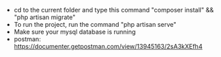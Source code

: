 * cd to the current folder and type this command "composer install" && "php artisan migrate"
* To run the project, run the command "php artisan serve"
* Make sure your mysql database is running
* postman: https://documenter.getpostman.com/view/13945163/2sA3kXEfh4


